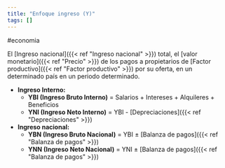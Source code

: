 ```yaml
---
title: "Enfoque ingreso (Y)"
tags: []
---
```

#economia 

El [Ingreso nacional]({{< ref "Ingreso nacional" >}}) total, el [valor monetario]({{< ref "Precio" >}}) de los pagos a propietarios de [Factor productivo]({{< ref "Factor productivo" >}}) por su oferta, en un determinado país en un periodo determinado.

- **Ingreso Interno:**
	- **YBI (Ingreso Bruto Interno)** = Salarios + Intereses + Alquileres + Beneficios
	- **YNI (Ingreso Neto Interno)** = YBI - [Depreciaciones]({{< ref "Depreciaciones" >}})
- **Ingreso nacional:**
	- **YBN (Ingreso Bruto Nacional)** = YBI ± [Balanza de pagos]({{< ref "Balanza de pagos" >}})
	- **YNN (Ingreso Neto Nacional)** = YNI ± [Balanza de pagos]({{< ref "Balanza de pagos" >}})
